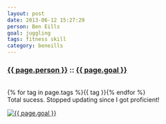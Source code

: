 ```yaml
---
layout: post
date: 2013-06-12 15:27:29
person: Ben Eills
goal: juggling
tags: fitness skill
category: beneills
---
```


<h3 class="graph-align goal-title">
    <a href="https://www.beeminder.com/beneills/">{{ page.person }}</a>
    ::
    <a href="https://www.beeminder.com/beneills/goals/juggling">{{ page.goal }}</a>
</h3>

<br />
<span class="muted graph-align goal-text goal-tags">
        {% for tag in page.tags %}<span>{{ tag }}</span>{% endfor %}
</span>

<br />
<div class="graph-align goal-text goal-description">
     Total sucess.  Stopped updating since I got proficient!
</div>

[![{{ page.goal }}](https://www.beeminder.com/beneills/goals/juggling/graph)](https://www.beeminder.com/beneills/goals/juggling)
